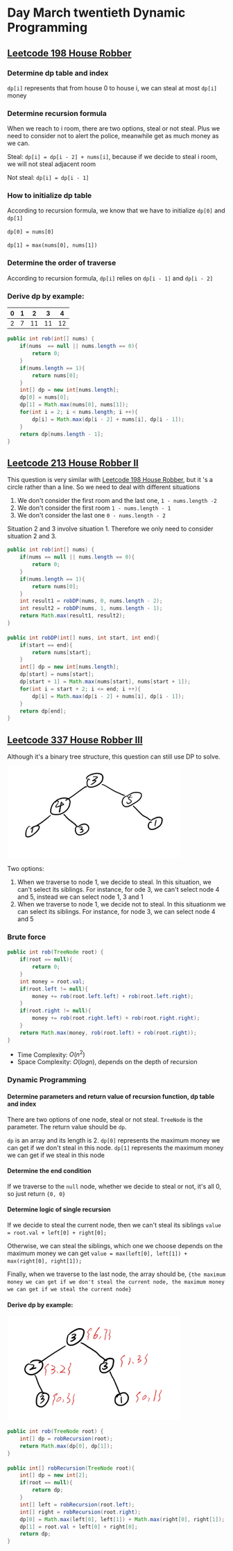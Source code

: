 # Day March twentieth Dynamic Programming

## [Leetcode 198 House Robber](https://leetcode.com/problems/house-robber/description/)

### Determine dp table and index

`dp[i]` represents that from house 0 to house i, we can steal at most `dp[i]` money

### Determine recursion formula

When we reach to i room, there are two options, steal or not steal. Plus we need to consider not to alert the police, meanwhile get as much money as we can.

Steal: `dp[i] = dp[i - 2] + nums[i]`, because if we decide to steal i room, we will not steal adjacent room

Not steal: `dp[i] = dp[i - 1]`

### How to initialize dp table

According to recursion formula, we know that we have to initialize `dp[0]` and `dp[1]`

`dp[0] = nums[0]`

`dp[1] = max(nums[0], nums[1])`

### Determine the order of traverse

According to recursion formula, `dp[i]` relies on `dp[i - 1]` and `dp[i - 2]`

### Derive dp by example:


| 0 | 1 | 2  | 3  | 4  |
| --- | --- | ---- | ---- | ---- |
| 2 | 7 | 11 | 11 | 12 |

```java
public int rob(int[] nums) {
    if(nums  == null || nums.length == 0){
        return 0;
    }
    if(nums.length == 1){
        return nums[0];
    }
    int[] dp = new int[nums.length];
    dp[0] = nums[0];
    dp[1] = Math.max(nums[0], nums[1]);
    for(int i = 2; i < nums.length; i ++){
        dp[i] = Math.max(dp[i - 2] + nums[i], dp[i - 1]);
    }
    return dp[nums.length - 1];
}
```

## [Leetcode 213 House Robber II](https://leetcode.com/problems/house-robber-ii/)

This question is very similar with [Leetcode 198 House Robber](https://leetcode.com/problems/house-robber/description/), but it 's a circle rather than a line. So we need to deal with different situations

1. We don't consider the first room and the last one, `1 - nums.length -2`
2. We don't consider the first room `1 - nums.length - 1`
3. We don't consider the last one `0 - nums.length - 2`

Situation 2 and 3 involve situation 1. Therefore we only need to consider situation 2 and 3.

```java
public int rob(int[] nums) {
    if(nums == null || nums.length == 0){
        return 0;
    }
    if(nums.length == 1){
        return nums[0];
    }
    int result1 = robDP(nums, 0, nums.length - 2);
    int result2 = robDP(nums, 1, nums.length - 1);
    return Math.max(result1, result2);
}

public int robDP(int[] nums, int start, int end){
    if(start == end){
        return nums[start];
    }
    int[] dp = new int[nums.length];
    dp[start] = nums[start];
    dp[start + 1] = Math.max(nums[start], nums[start + 1]);
    for(int i = start + 2; i <= end; i ++){
        dp[i] = Math.max(dp[i - 2] + nums[i], dp[i - 1]);
    }
    return dp[end];
}
```

## [Leetcode 337 House Robber III](https://leetcode.com/problems/house-robber-iii/)

Although it's a binary tree structure, this question can still use DP to solve.

<img src="../picture/March%20twentieth/tree1.jpg" width = "400" height = "210" alt="tree1" align=center/>

Two options:

1. When we traverse to node 1, we decide to steal. In this situation, we can't select its siblings. For instance, for ode 3, we can't select node 4 and 5, instead we can select node 1, 3 and 1
2. When we traverse to node 1, we decide not to steal. In this situationm we can select its siblings. For instance, for node 3, we can select node 4 and 5

### Brute force

```java
public int rob(TreeNode root) {
    if(root == null){
        return 0;
    }
    int money = root.val;
    if(root.left != null){
        money += rob(root.left.left) + rob(root.left.right);
    }
    if(root.right != null){
        money += rob(root.right.left) + rob(root.right.right);
    }
    return Math.max(money, rob(root.left) + rob(root.right));
}
```

* Time Complexity: $O(n^2)$
* Space Complexity: $O(logn)$, depends on the depth of recursion

### Dynamic Programming

#### Determine parameters and return value of recursion function, dp table and index

There are two options of one node, steal or not steal. `TreeNode` is the parameter. The return value should be `dp`.

`dp` is an array and its length is 2. `dp[0]` represents the maximum money we can get if we don't steal in this node. `dp[1]` represents the maximum money we can get if we steal in this node

#### Determine the end condition

If we traverse to the `null` node, whether we decide to steal or not, it's all 0, so just return `{0, 0}`

#### Determine logic of single recursion

If we decide to steal the current node, then we can't steal its siblings `value = root.val + left[0] + right[0];`

Otherwise, we can steal the siblings, which one we choose depends on the maximum money we can get `value = max(left[0], left[1]) + max(right[0], right[1]);`

Finally, when we traverse to the last node, the array should be, `{the maximum money we can get if we don't steal the current node, the maximum money we can get if we steal the current node}`

#### Derive dp by example:

<img src="../picture/March%20twentieth/tree2.jpg" width = "400" height = "239" alt="tree2" align=center/>

```java
public int rob(TreeNode root) {
    int[] dp = robRecursion(root);
    return Math.max(dp[0], dp[1]);
}

public int[] robRecursion(TreeNode root){
    int[] dp = new int[2];
    if(root == null){
        return dp;
    }
    int[] left = robRecursion(root.left);
    int[] right = robRecursion(root.right);
    dp[0] = Math.max(left[0], left[1]) + Math.max(right[0], right[1]);
    dp[1] = root.val + left[0] + right[0];
    return dp;
}
```
